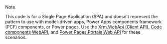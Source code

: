 > [!NOTE]
> This code is for a Single Page Application (SPA) and doesn't represent the pattern to use with model-driven apps, Power Apps components framework (PCF) components, or Power pages. Use the [Xrm.WebApi (Client API)](../../model-driven-apps/clientapi/reference/xrm-webapi.md), [Code components WebAPI](../../component-framework/reference/webapi.md), and [Power Pages Portals Web API](/power-pages/configure/web-api-overview) for these scenarios.
